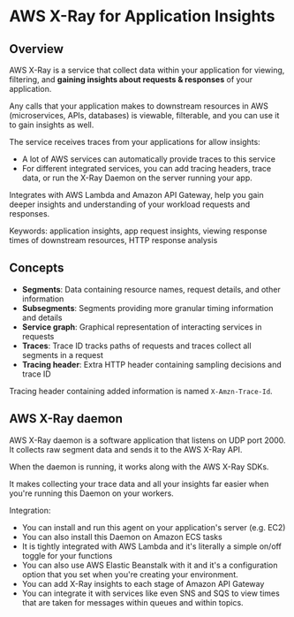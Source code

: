 # AWS X-Ray for Application Insights

## Overview

AWS X-Ray is a service that collect data within your application for viewing, filtering, and **gaining insights about requests & responses** of your application.

Any calls that your application makes
to downstream resources in AWS (microservices,
APIs, databases) is viewable, filterable,
and you can use it to gain insights as well.

The service receives traces from your applications for allow insights:
- A lot of AWS services can automatically provide traces to this service
- For different integrated services,
you can add tracing headers, trace data, or run the X-Ray Daemon on the server running your app.

Integrates with AWS Lambda and Amazon API Gateway, help you gain deeper insights and understanding of your workload requests and responses.

Keywords: application insights, app request insights, viewing response times of downstream resources, HTTP response analysis


## Concepts

- **Segments**: Data containing resource names, request details, and other information
- **Subsegments**: Segments providing more granular timing information and details
- **Service graph**: Graphical representation of interacting services in requests
- **Traces**: Trace ID tracks paths of requests and traces collect all segments in a request
- **Tracing header**: Extra HTTP header containing sampling decisions and trace ID

Tracing header containing added information is named `X-Amzn-Trace-Id`.


## AWS X-Ray daemon

AWS X-Ray daemon is a software application that listens on UDP port 2000. It collects raw segment data and sends it to the AWS X-Ray API.

When the daemon is running, it works along with the AWS X-Ray SDKs.

It makes collecting your trace data and all your insights far easier when you're running this Daemon on your workers.

Integration:
- You can install and run this agent on your application's server (e.g. EC2)
- You can also install this Daemon on Amazon ECS tasks
- It is tightly integrated with AWS Lambda
and it's literally a simple on/off toggle
for your functions
- You can also use AWS Elastic Beanstalk with it
and it's a configuration option that you set
when you're creating your environment.
- You can add X-Ray insights to each stage of Amazon API Gateway
- You can integrate it with services
like even SNS and SQS to view times that are taken
for messages within queues and within topics.